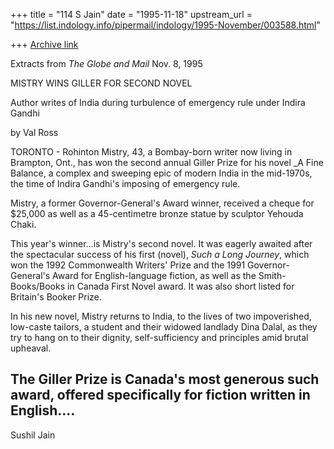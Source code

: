 +++
title = "114 S Jain"
date = "1995-11-18"
upstream_url = "https://list.indology.info/pipermail/indology/1995-November/003588.html"

+++
[Archive link](https://list.indology.info/pipermail/indology/1995-November/003588.html)

Extracts from _The Globe and Mail_ Nov. 8, 1995

MISTRY WINS GILLER FOR SECOND NOVEL

Author writes of India during turbulence of emergency
rule under Indira Gandhi

by Val Ross

TORONTO - Rohinton Mistry, 43, a Bombay-born writer now living in 
Brampton, Ont., has won the second annual Giller Prize for his novel 
_A Fine Balance, a complex and sweeping epic of modern India in the
mid-1970s, the time of Indira Gandhi's imposing of emergency rule.

Mistry, a former Governor-General's Award winner, received a cheque for
$25,000 as well as a 45-centimetre bronze statue by sculptor Yehouda Chaki.

<text deleted>

This year's winner...is Mistry's second novel. It was eagerly awaited 
after the spectacular success of his first (novel), _Such a Long 
Journey_, which won the 1992 Commonwealth Writers' Prize and the 1991 
Governor-General's Award for English-language fiction, as well as the 
Smith-Books/Books in Canada First Novel award. It was also short listed 
for Britain's Booker Prize.

In his new novel, Mistry returns to India, to the lives of two 
impoverished, low-caste tailors, a student and their widowed landlady 
Dina Dalal, as they try to hang on to their dignity, self-sufficiency 
and principles amid brutal upheaval.

The Giller Prize is Canada's most generous such award, offered 
specifically for fiction written in English....
------------------------------------------------------------

Sushil Jain






